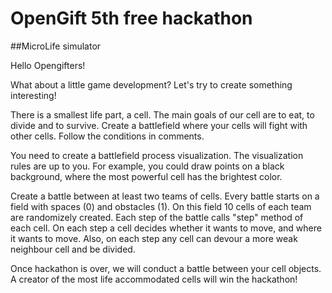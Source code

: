# OpenGift 5th free hackathon

##MicroLife simulator

Hello Opengifters!

What about a little game development? Let's try to create something interesting!

There is a smallest life part, a cell. The main goals of our cell are to eat, to divide and to survive. Create a battlefield where your cells will fight with other cells. Follow the conditions in comments.

You need to create a battlefield process visualization. The visualization rules are up to you. For example,  you could draw points on a black background, where the most powerful cell has the brightest color.

Create a battle between at least two teams of cells. Every battle starts on a field with spaces (0) and obstacles (1). On this field 10 cells of each team are randomizely created. Each step of the battle calls "step" method of each cell. On each step a cell decides whether it wants to move, and where it wants to move. Also, on each step any cell can devour a more weak neighbour cell and be divided.

Once hackathon is over, we will conduct a battle between your cell objects. A creator of the most life accommodated cells will win the hackathon!
